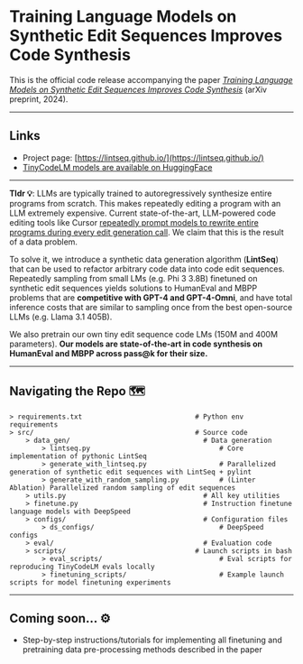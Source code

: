 # Training Language Models on Synthetic Edit Sequences Improves Code Synthesis 

This is the official code release accompanying the paper *[Training Language Models on Synthetic Edit Sequences Improves Code Synthesis](https://arxiv.org/abs/2410.02749)* (arXiv preprint, 2024).

---

## Links

- Project page: [https://lintseq.github.io/](https://lintseq.github.io/)
- [TinyCodeLM models are available on HuggingFace](https://huggingface.co/collections/upiter/tinycodelm-6709636f4aba6241d547334f)


---

**Tldr 💡**: LLMs are typically trained to autoregressively synthesize entire programs from scratch. This makes repeatedly editing a program with an LLM extremely expensive. Current state-of-the-art, LLM-powered code editing tools like Cursor [repeatedly prompt models to rewrite entire programs during every edit generation call](https://web.archive.org/web/20240823050616/https://www.cursor.com/blog/instant-apply). We claim that this is the result of a data problem. 

To solve it, we introduce a synthetic data generation algorithm (**LintSeq**) that can be used to refactor arbitrary code data into code edit sequences. Repeatedly sampling from small LMs (e.g. Phi 3 3.8B) finetuned on synthetic edit sequences yields solutions to HumanEval and MBPP problems that are **competitive with GPT-4 and GPT-4-Omni**, and have total inference costs that are similar to sampling once from the best open-source LLMs (e.g. Llama 3.1 405B).

We also pretrain our own tiny edit sequence code LMs (150M and 400M parameters). **Our models are state-of-the-art in code synthesis on HumanEval and MBPP across pass@k for their size.**

---

## Navigating the Repo 🗺️

```
> requirements.txt                            # Python env requirements
> src/                                        # Source code
	> data_gen/                                 # Data generation
		> lintseq.py                                # Core implementation of pythonic LintSeq 
		> generate_with_lintseq.py                  # Parallelized generation of synthetic edit sequences with LintSeq + pylint
		> generate_with_random_sampling.py          # (Linter Ablation) Parallelized random sampling of edit sequences
	> utils.py                                  # All key utilities
	> finetune.py                               # Instruction finetune language models with DeepSpeed
	> configs/                                  # Configuration files
		> ds_configs/                               # DeepSpeed configs
	> eval/                                     # Evaluation code
	> scripts/                                # Launch scripts in bash
		> eval_scripts/                             # Eval scripts for reproducing TinyCodeLM evals locally
		> finetuning_scripts/                       # Example launch scripts for model finetuning experiments
```
---

## Coming soon... ⚙️
- Step-by-step instructions/tutorials for implementing all finetuning and pretraining data pre-processing methods described in the paper
